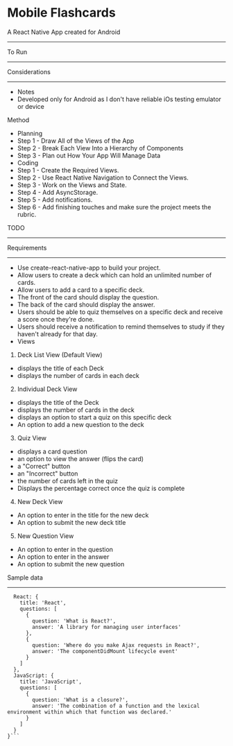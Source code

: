 Mobile Flashcards
===
A React Native App created for Android
____

To Run
____

Considerations
_____
* Notes
 * Developed only for Android as I don't have reliable iOs testing emulator or device

Method
* Planning
 * Step 1 - Draw All of the Views of the App
 * Step 2 - Break Each View Into a Hierarchy of Components
 * Step 3 - Plan out How Your App Will Manage Data
* Coding
 * Step 1 - Create the Required Views.
 * Step 2 - Use React Native Navigation to Connect the Views.
 * Step 3 - Work on the Views and State.
 * Step 4 - Add AsyncStorage.
 * Step 5 - Add notifications.
 * Step 6 - Add finishing touches and make sure the project meets the rubric.

TODO
____

Requirements
____
* Use create-react-native-app to build your project.
* Allow users to create a deck which can hold an unlimited number of cards.
* Allow users to add a card to a specific deck.
* The front of the card should display the question.
* The back of the card should display the answer.
* Users should be able to quiz themselves on a specific deck and receive a score once they're done.
* Users should receive a notification to remind themselves to study if they haven't already for that day.
* Views
 1. Deck List View (Default View)
   * displays the title of each Deck
   * displays the number of cards in each deck
 2. Individual Deck View
   * displays the title of the Deck
   * displays the number of cards in the deck
   * displays an option to start a quiz on this specific deck
   * An option to add a new question to the deck
 3. Quiz View
   * displays a card question
   * an option to view the answer (flips the card)
   * a "Correct" button
   * an "Incorrect" button
   * the number of cards left in the quiz
   * Displays the percentage correct once the quiz is complete
  4. New Deck View
   * An option to enter in the title for the new deck
   * An option to submit the new deck title
  5. New Question View
   * An option to enter in the question
   * An option to enter in the answer
   * An option to submit the new question

Sample data
____
```{
  React: {
    title: 'React',
    questions: [
      {
        question: 'What is React?',
        answer: 'A library for managing user interfaces'
      },
      {
        question: 'Where do you make Ajax requests in React?',
        answer: 'The componentDidMount lifecycle event'
      }
    ]
  },
  JavaScript: {
    title: 'JavaScript',
    questions: [
      {
        question: 'What is a closure?',
        answer: 'The combination of a function and the lexical environment within which that function was declared.'
      }
    ]
  }
}```
